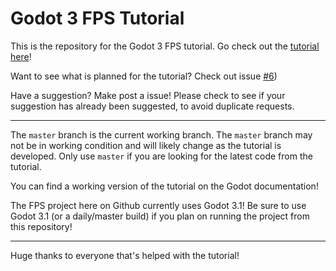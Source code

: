 # Godot 3 FPS Tutorial

This is the repository for the Godot 3 FPS tutorial.
Go check out the [tutorial here](http://docs.godotengine.org/en/latest/tutorials/3d/fps_tutorial/index.html)!

Want to see what is planned for the tutorial? Check out issue [#6](https://github.com/TwistedTwigleg/Godot_FPS_Tutorial/issues/6))

Have a suggestion? Make post a issue!
Please check to see if your suggestion has already been suggested, to avoid duplicate requests.


___

The `master` branch is the current working branch. The `master` branch may not be in working condition and will likely change as the tutorial is developed. Only use `master` if you are looking for the latest code from the tutorial.

You can find a working version of the tutorial on the Godot documentation!

The FPS project here on Github currently uses Godot 3.1! Be sure to use Godot 3.1 (or a daily/master build) if you plan on running the project from this repository!

____

Huge thanks to everyone that's helped with the tutorial!
